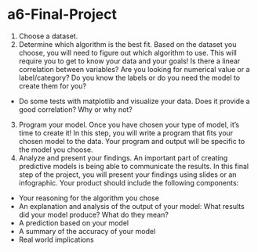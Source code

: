 # a6-Final-Project
1. Choose a dataset.
2. Determine which algorithm is the best fit. Based on the dataset you choose, you will need to figure out which algorithm to use. This will require you to get to know your data and your goals! Is there a linear correlation between variables? Are you looking for numerical value or a label/category? Do you know the labels or do you need the model to create them for you?
- Do some tests with matplotlib and visualize your data.  Does it provide a good correlation?  Why or why not?
3. Program your model. Once you have chosen your type of model, it’s time to create it! In this step, you will write a program that fits your chosen model to the data. Your program and output will be specific to the model you choose.  
4. Analyze and present your findings. An important part of creating predictive models is being able to communicate the results. In this final step of the project, you will present your findings using slides or an infographic. Your product should include the following components:
- Your reasoning for the algorithm you chose
- An explanation and analysis of the output of your model: What results did your model produce? What do they mean?
- A prediction based on your model
- A summary of the accuracy of your model
- Real world implications


